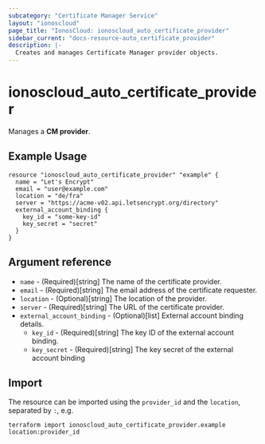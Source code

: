 ```yaml
---
subcategory: "Certificate Manager Service"
layout: "ionoscloud"
page_title: "IonosCloud: ionoscloud_auto_certificate_provider"
sidebar_current: "docs-resource-auto_certificate_provider"
description: |-
  Creates and manages Certificate Manager provider objects.
---
```


# ionoscloud_auto_certificate_provider

Manages a **CM provider**. 

## Example Usage

```hcl
resource "ionoscloud_auto_certificate_provider" "example" {
  name = "Let's Encrypt"
  email = "user@example.com"
  location = "de/fra"
  server = "https://acme-v02.api.letsencrypt.org/directory"
  external_account_binding {
    key_id = "some-key-id"
    key_secret = "secret"
  }
}
```

## Argument reference

* `name` - (Required)[string] The name of the certificate provider.
* `email` - (Required)[string] The email address of the certificate requester.
* `location` - (Optional)[string] The location of the provider.
* `server` - (Required)[string] The URL of the certificate provider.
* `external_account_binding` - (Optional)[list] External account binding details.
  * `key_id` - (Required)[string] The key ID of the external account binding.
  * `key_secret` - (Required)[string] The key secret of the external account binding

## Import

The resource can be imported using the `provider_id` and the `location`, separated by `:`, e.g.

```shell
terraform import ionoscloud_auto_certificate_provider.example location:provider_id
```
